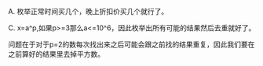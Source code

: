 A. 枚举正常时间买几个，晚上折扣价买几个就行了。

C. x=a^p,如果p>=3那么a<=10^6，因此枚举出所有可能的结果然后去重就好了。

   问题在于对于p=2的数每次找出来之后可能会跟之前找的结果重复，因此我们要在之前算好的结果里去掉平方数。
